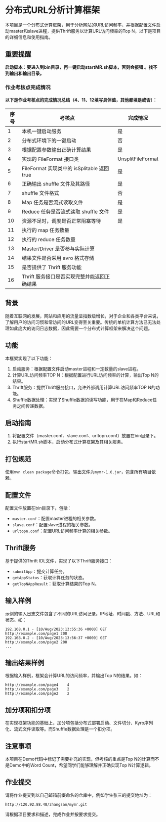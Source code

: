 # 分布式URL分析计算框架

本项目是一个分布式计算框架，用于分析网站的URL访问频率，并根据配置文件启动master和slave进程，提供Thrift服务以计算URL访问频率的Top N。以下是项目的详细信息和使用指南。
## 重要提醒
**启动脚本：要进入到bin目录，再一键启动startMR.sh脚本，否则会报错
。找不到输出和输出目录。**
### 作业考核点完成情况

#### 以下是作业考核点的完成情况总结（4、11、12填写具体值，其他都填是或否）：

| 序号 | 考核点                                       | 完成情况      |
| ---- | -------------------------------------------- |-----------|
| 1    | 本机一键启动服务                             | 是         |
| 2    | 分布式环境下的一键启动                       | 否         |
| 3    | 根据配置参数输出正确计算结果                 | 是         |
| 4    | 实现的 FileFormat 接口类                     | UnsplitFileFormat |
| 5    | FileFormat 实现类中的 isSplitable 返回 true   | 是         |
| 6    | 正确输出 shuffle 文件及其路径               | 是         |
| 7    | shuffle 文件格式                             | 否         |
| 8    | Map 任务是否流式读取文件                      | 是         |
| 9    | Reduce 任务是否流式读取 shuffle 文件           | 是         |
| 10   | 资源不足时，调度是否正常阻塞等待              | 是         |
| 11   | 执行的 map 任务数量                         |           |
| 12   | 执行的 reduce 任务数量                      |           |
| 13   | Master/Driver 是否参与实际计算               |           |
| 14   | 结果文件是否采用 avro 格式存储               |           |
| 15   | 是否提供了 Thrift 服务功能                   |           |
| 16   | Thrift 服务接口是否实现完整并能返回正确结果 |           |

## 背景

随着互联网的发展，网站和应用的流量呈指数级增长，对于企业和各类平台来说，了解用户的访问习惯和常访问的URL变得至关重要。传统的单机计算方法已无法处理如此庞大的访问日志数据，因此需要一个分布式计算框架来解决这个问题。

## 功能

本框架实现了以下功能：

1. 启动服务：根据配置文件启动master进程和一定数量的slave进程。
2. 计算URL访问频率TOP N：根据配置进行URL访问频率的计算，输出Top N的结果。
3. Thrift服务：提供Thrift服务接口，允许外部调用计算URL访问频率TOP N的功能。
4. Shuffle数据处理：实现了Shuffle数据的读写功能，用于在Map和Reduce任务之间传递数据。

## 启动指南

1. 将配置文件（master.conf、slave.conf、urltopn.conf）放置在bin目录下。
2. 执行startMR.sh脚本，启动分布式计算框架及其相关服务。

## 打包规范

使用`mvn clean package`命令打包，输出文件为`mymr-1.0.jar`，包含所有项目依赖。

## 配置文件

配置文件放置在bin目录下，包括：

- `master.conf`：配置master进程的相关参数。
- `slave.conf`：配置slave进程的相关参数。
- `urltopn.conf`：配置URL访问频率计算的相关参数。

## Thrift服务

基于提供的Thrift IDL文件，实现了以下Thrift服务接口：

- `submitApp`：提交计算任务。
- `getAppStatus`：获取计算任务的状态。
- `getTopNAppResult`：获取计算结果的Top N。

## 输入样例

示例的输入日志文件包含了不同的URL访问记录，IP地址、时间戳、方法、URL和状态。如：

```
192.168.0.1 - [10/Aug/2023:13:55:36 +0000] GET http://example.com/page1 200
192.168.0.2 - [10/Aug/2023:13:56:37 +0000] GET http://example.com/page2 200
...
```

## 输出结果样例

根据输入样例，框架会计算URL的访问频率，并输出Top N的结果。如：

```
http://example.com/page4    4 
http://example.com/page3    2
http://example.com/page2    2
```

## 加分项和扣分项

在实现框架功能的基础上，加分项包括分布式部署启动、文件切分、Kyro序列化、流式文件读取等。而Shuffle数据处理是一个扣分项。

## 注意事项

本项目在Demo代码中标记了需要补充的实现，但考核的重点是Top N的计算而不是Demo中的Word Count，希望同学们能够理解并正确实现Top N计算逻辑。

## 作业提交

请将作业提交到以自己邮箱前缀命名的仓库中，例如学生张三的提交地址为：

`http://120.92.88.48/zhangsan/mymr.git`

请根据项目要求和描述，完成作业并按要求提交。